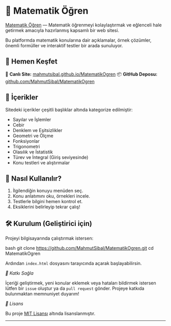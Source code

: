 # 📘 Matematik Öğren

[Matematik Öğren](https://mahmutsibal.github.io/MatematikOgren/) — Matematik öğrenmeyi kolaylaştırmak ve eğlenceli hale getirmek amacıyla hazırlanmış kapsamlı bir web sitesi.

Bu platformda matematik konularına dair açıklamalar, örnek çözümler, önemli formüller ve interaktif testler bir arada sunuluyor.

## 🚀 Hemen Keşfet

📍 **Canlı Site:** [mahmutsibal.github.io/MatematikOgren](https://mahmutsibal.github.io/MatematikOgren/)
📦 **GitHub Deposu:** [github.com/MahmutSibal/MatematikOgren](https://github.com/MahmutSibal/MatematikOgren)

## 🧮 İçerikler

Sitedeki içerikler çeşitli başlıklar altında kategorize edilmiştir:

- Sayılar ve İşlemler
- Cebir
- Denklem ve Eşitsizlikler
- Geometri ve Ölçme
- Fonksiyonlar
- Trigonometri
- Olasılık ve İstatistik
- Türev ve İntegral (Giriş seviyesinde)
- Konu testleri ve alıştırmalar

## 🧠 Nasıl Kullanılır?

1. İlgilendiğin konuyu menüden seç.
2. Konu anlatımını oku, örnekleri incele.
3. Testlerle bilgini hemen kontrol et.
4. Eksiklerini belirleyip tekrar çalış!

## 🛠 Kurulum (Geliştirici için)

Projeyi bilgisayarında çalıştırmak istersen:

bash
git clone https://github.com/MahmutSibal/MatematikOgren.git
cd MatematikOgren


Ardından `index.html` dosyasını tarayıcında açarak başlayabilirsin.

*📌 Katkı Sağla*

İçeriği geliştirmek, yeni konular eklemek veya hataları bildirmek istersen lütfen bir `issue` oluştur ya da `pull request` gönder. Projeye katkıda bulunmaktan memnuniyet duyarım!

*📄 Lisans*

Bu proje [MIT Lisansı](LICENSE) altında lisanslanmıştır.

---
